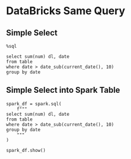 # DataBricks Same Query
## Simple Select
```
%sql

select sum(num) dl, date
from table
where date > date_sub(current_date(), 10) 
group by date
```
## Simple Select into Spark Table
```
spark_df = spark.sql(
    f""" 
select sum(num) dl, date
from table
where date > date_sub(current_date(), 10) 
group by date
    """
)

spark_df.show()

```
